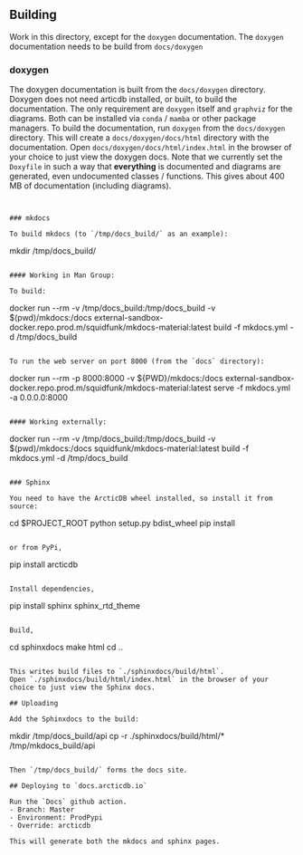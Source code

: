 ## Building

Work in this directory, except for the `doxygen` documentation.
The `doxygen` documentation needs to be build from `docs/doxygen`

### doxygen

The doxygen documentation is built from the `docs/doxygen` directory.
Doxygen does not need articdb installed, or built, to build the documentation.
The only requirement are `doxygen` itself and `graphviz` for the diagrams.
Both can be installed via `conda` / `mamba` or other package managers.
To build the documentation, run `doxygen` from the `docs/doxygen` directory.
This will create a `docs/doxygen/docs/html`  directory with the documentation.
Open `docs/doxygen/docs/html/index.html` in the browser of your choice to just view the doxygen docs.
Note that we currently set the `Doxyfile` in such a way that **everything** is documented
and diagrams are generated, even undocumented classes / functions. This gives about 400 MB of documentation (including diagrams).

```


### mkdocs

To build mkdocs (to `/tmp/docs_build/` as an example):

```
mkdir /tmp/docs_build/
```

#### Working in Man Group:

To build:
```
docker run --rm -v /tmp/docs_build:/tmp/docs_build -v $(pwd)/mkdocs:/docs external-sandbox-docker.repo.prod.m/squidfunk/mkdocs-material:latest build -f mkdocs.yml -d /tmp/docs_build
```

To run the web server on port 8000 (from the `docs` directory):
```
docker run --rm -p 8000:8000 -v ${PWD}/mkdocs:/docs external-sandbox-docker.repo.prod.m/squidfunk/mkdocs-material:latest serve -f mkdocs.yml -a 0.0.0.0:8000
```

#### Working externally:

```
docker run --rm -v /tmp/docs_build:/tmp/docs_build -v $(pwd)/mkdocs:/docs squidfunk/mkdocs-material:latest build -f mkdocs.yml -d /tmp/docs_build
```

### Sphinx

You need to have the ArcticDB wheel installed, so install it from source:

```
cd $PROJECT_ROOT
python setup.py bdist_wheel
pip install <generated wheel>
```

or from PyPi,

```
pip install arcticdb
```

Install dependencies,

```
pip install sphinx sphinx_rtd_theme
```

Build,

```
cd sphinxdocs
make html
cd ..
```

This writes build files to `./sphinxdocs/build/html`.
Open `./sphinxdocs/build/html/index.html` in the browser of your choice to just view the Sphinx docs.

## Uploading

Add the Sphinxdocs to the build:

```
mkdir /tmp/docs_build/api
cp -r ./sphinxdocs/build/html/* /tmp/mkdocs_build/api
```

Then `/tmp/docs_build/` forms the docs site.

## Deploying to `docs.arcticdb.io`

Run the `Docs` github action.
- Branch: Master
- Environment: ProdPypi
- Override: arcticdb

This will generate both the mkdocs and sphinx pages.

